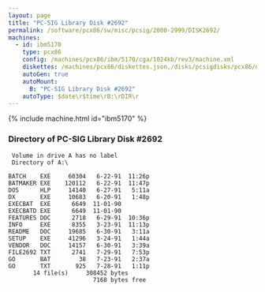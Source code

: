 ```yaml
---
layout: page
title: "PC-SIG Library Disk #2692"
permalink: /software/pcx86/sw/misc/pcsig/2000-2999/DISK2692/
machines:
  - id: ibm5170
    type: pcx86
    config: /machines/pcx86/ibm/5170/cga/1024kb/rev3/machine.xml
    diskettes: /machines/pcx86/diskettes.json,/disks/pcsigdisks/pcx86/diskettes.json
    autoGen: true
    autoMount:
      B: "PC-SIG Library Disk #2692"
    autoType: $date\r$time\rB:\rDIR\r
---
```


{% include machine.html id="ibm5170" %}

### Directory of PC-SIG Library Disk #2692

     Volume in drive A has no label
     Directory of A:\

    BATCH    EXE     60304   6-22-91  11:26p
    BATMAKER EXE    120112   6-22-91  11:47p
    DOS      HLP     14140   6-27-91   5:11a
    DX       EXE     10683   6-20-91   1:48p
    EXECBAT  EXE      6649  11-01-90
    EXECBATD EXE      6649  11-01-90
    FEATURES DOC      2718   6-29-91  10:36p
    INFO     EXE      8355   3-23-91  11:13p
    README   DOC     19685   6-30-91   3:11a
    SETUP    EXE     41296   3-24-91   1:44a
    VENDOR   DOC     14157   6-30-91   3:39a
    FILE2692 TXT      2741   7-29-91   7:53p
    GO       BAT        38   7-23-91   2:37a
    GO       TXT       925   7-28-91   1:11p
           14 file(s)     308452 bytes
                            7168 bytes free
